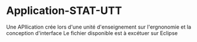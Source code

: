 # Application-STAT-UTT
Une APllication crée lors d'une unité d'enseignement sur l'ergnonomie et la conception d'interface
Le fichier disponible est à excétuer sur Eclipse
